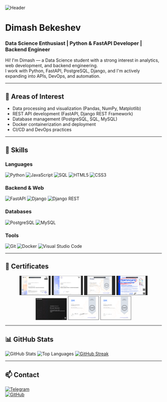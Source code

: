![Header](https://github.com/BDaaac/BDaaac/blob/main/github-header.png)

# Dimash Bekeshev  
### Data Science Enthusiast | Python & FastAPI Developer | Backend Engineer  

Hi! I'm Dimash — a Data Science student with a strong interest in analytics, web development, and backend engineering.  
I work with Python, FastAPI, PostgreSQL, Django, and I'm actively expanding into APIs, DevOps, and automation.

---

## 🧠 Areas of Interest
- Data processing and visualization (Pandas, NumPy, Matplotlib)
- REST API development (FastAPI, Django REST Framework)
- Database management (PostgreSQL, SQL, MySQL)
- Docker containerization and deployment
- CI/CD and DevOps practices

---

## 💼 Skills

### Languages
![Python](https://img.shields.io/badge/Python-3776AB?style=for-the-badge&logo=python)
![JavaScript](https://img.shields.io/badge/JavaScript-F7DF1E?style=for-the-badge&logo=javascript&logoColor=black)
![SQL](https://img.shields.io/badge/SQL-003B57?style=for-the-badge)
![HTML5](https://img.shields.io/badge/HTML5-E34F26?style=for-the-badge&logo=html5&logoColor=white)
![CSS3](https://img.shields.io/badge/CSS3-1572B6?style=for-the-badge&logo=css3&logoColor=white)

### Backend & Web
![FastAPI](https://img.shields.io/badge/FastAPI-009688?style=for-the-badge&logo=fastapi&logoColor=white)
![Django](https://img.shields.io/badge/Django-092E20?style=for-the-badge&logo=django&logoColor=white)
![Django REST](https://img.shields.io/badge/DRF-ff1709?style=for-the-badge&logo=django&logoColor=white)

### Databases
![PostgreSQL](https://img.shields.io/badge/PostgreSQL-316192?style=for-the-badge&logo=postgresql&logoColor=white)
![MySQL](https://img.shields.io/badge/MySQL-005C84?style=for-the-badge&logo=mysql&logoColor=white)

### Tools
![Git](https://img.shields.io/badge/GIT-F05032?style=for-the-badge&logo=git&logoColor=white)
![Docker](https://img.shields.io/badge/Docker-2496ED?style=for-the-badge&logo=docker&logoColor=white)
![Visual Studio Code](https://img.shields.io/badge/VS%20Code-007ACC?style=for-the-badge&logo=visual-studio-code)

---

## 📜 Certificates

<p align="center">
  <img src="pnq/cer1.png" alt="Python for Beginners" width="100">
  <img src="pnq/Снимок экрана (176).png" alt="Advanced Python" width="100">
  <img src="pnq/Снимок экрана (175).png" alt="FastAPI" width="100">
  <img src="pnq/Снимок экрана (174).png" alt="Case Championship" width="100">
  <img src="pnq/certificate-5df3773fb2a386002a2d8a7d.pdf.png" alt="SQL and Databases" width="100">
  <img src="pnq/Coursera 3HDEP06QV9N5.pdf.png" alt="Intro to Data Science" width="100">
  <img src="pnq/Coursera CER0I29AP1GB.pdf.png" alt="Tools for Data Science" width="100">
</p>

---

## 📊 GitHub Stats

![GitHub Stats](https://github-readme-stats.vercel.app/api?username=BDaaac&show_icons=true&theme=dark&hide_border=true&count_private=true)
![Top Languages](https://github-readme-stats.vercel.app/api/top-langs/?username=BDaaac&layout=compact&theme=dark&hide_border=true)
[![GitHub Streak](https://streak-stats.demolab.com?user=BDaaac&theme=dark&hide_border=true)](https://git.io/streak-stats)

---

## 📫 Contact

[![Telegram](https://img.shields.io/badge/Telegram-2CA5E0?style=for-the-badge&logo=telegram&logoColor=white)](https://t.me/BDaaac)  
[![GitHub](https://img.shields.io/badge/GitHub-100000?style=for-the-badge&logo=github&logoColor=white)](https://github.com/BDaaac)  
